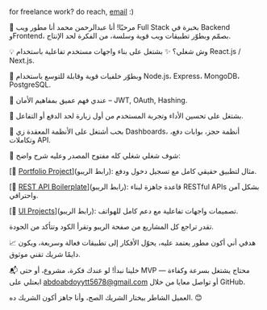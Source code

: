 for freelance work? do reach, [email](mailto:abdoabdoyytt5678@gmail.com) :)





👋 مرحبًا! أنا عبدالرحمن محمد
أنا مطور ويب Full Stack بخبرة في Backend وFrontend، بصمّم وبطوّر تطبيقات ويب قوية وسلسة، من الفكرة لحد الإنتاج.

💡 وش شغلي؟
✨ بشتغل على بناء واجهات مستخدم تفاعلية باستخدام React.js / Next.js.

🔧 وبطوّر خلفيات قوية وقابلة للتوسع باستخدام Node.js، Express، MongoDB، PostgreSQL.

🔐 عندي فهم عميق بمفاهيم الأمان – JWT, OAuth, Hashing.

🚀 بشتغل على تحسين الأداء وتجربة المستخدم من أول زيارة لحد الدفع أو التفاعل.

🧠 بحب أشتغل على الأنظمة المعقدة زي Dashboards، أنظمة حجز، بوابات دفع، وتكاملات API.

📂 شوف شغلي
شغلي كله مفتوح المصدر وعليه شرح واضح:

[🔗 [Portfolio Project](https://github.com/Abdelrahman1ll/e-commerce-React.js)](رابط الريبو): مثال لتطبيق حقيقي كامل مع تسجيل دخول ودفع.

[🔗 [REST API Boilerplate](https://github.com/Abdelrahman1ll/e-commerce-React.js)](رابط الريبو): قاعدة جاهزة لبناء RESTful APIs بشكل آمن واحترافي.

[🔗 [UI Projects](https://github.com/Abdelrahman1ll/e-commerce-React.js)](رابط الريبو): تصميمات واجهات تفاعلية مع دعم كامل للهواتف.

تقدر تراجع كل المشاريع من صفحة الريبو وتقرأ الكود وتتأكد من الجودة.

📈 هدفي
أني أكون مطور يعتمد عليه، يحوّل الأفكار إلى تطبيقات فعالة وسريعة، ويكون دايمًا شريك تقني موثوق.

📬 خلينا نبدأ!
لو عندك فكرة، مشروع، أو حتى MVP محتاج يشتغل بسرعة وكفاءة —
ابعتلي على abdoabdoyytt5678@gmail.com أو تواصل معايا من خلال GitHub.

العميل الشاطر بيختار الشريك الصح، وأنا جاهز أكون الشريك ده. 😊

<!--
**Abdelrahman1ll/Abdelrahman1ll** is a ✨ _special_ ✨ repository because its `README.md` (this file) appears on your GitHub profile.

Here are some ideas to get you started:
 
- 🔭 I’m currently working on ...
- 🌱 I’m currently learning ...
- 👯 I’m looking to collaborate on ...
- 🤔 I’m looking for help with ...
- 💬 Ask me about ...
- 📫 How to reach me: ...
- 😄 Pronouns: ...
- ⚡ Fun fact: ...
-->
